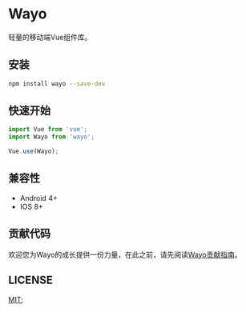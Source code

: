 # Wayo

轻量的移动端Vue组件库。

## 安装
```bash
npm install wayo --save-dev
```

## 快速开始
```javascript
import Vue from 'vue';
import Wayo from 'wayo';

Vue.use(Wayo);
```

## 兼容性
- Android 4+
- IOS 8+

## 贡献代码
欢迎您为Wayo的成长提供一份力量，在此之前，请先阅读[Wayo贡献指南](./CONTRIBUTING.md)。

## LICENSE
[MIT](./LICENSE);